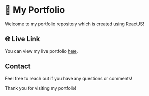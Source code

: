 # 🎨 My Portfolio

Welcome to my portfolio repository which is created using ReactJS!

## 🌐 Live Link

You can view my live portfolio [here](https://sharathkum05.github.io/).





## Contact

Feel free to reach out if you have any questions or comments!


Thank you for visiting my portfolio!

